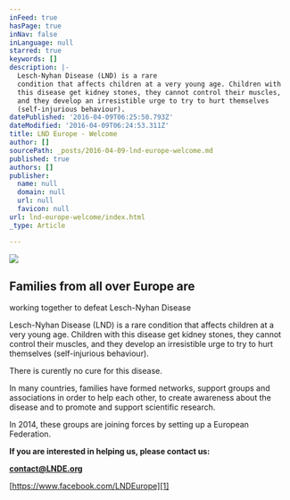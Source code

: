 ```yaml
---
inFeed: true
hasPage: true
inNav: false
inLanguage: null
starred: true
keywords: []
description: |-
  Lesch-Nyhan Disease (LND) is a rare
  condition that affects children at a very young age. Children with
  this disease get kidney stones, they cannot control their muscles,
  and they develop an irresistible urge to try to hurt themselves
  (self-injurious behaviour).
datePublished: '2016-04-09T06:25:50.793Z'
dateModified: '2016-04-09T06:24:53.311Z'
title: LND Europe - Welcome
author: []
sourcePath: _posts/2016-04-09-lnd-europe-welcome.md
published: true
authors: []
publisher:
  name: null
  domain: null
  url: null
  favicon: null
url: lnd-europe-welcome/index.html
_type: Article

---
```

![](https://s3-us-west-2.amazonaws.com/the-grid-img/p/bb450571cfc92bbf41f8f5d2e62474b5b0259a0e.png)

## Families from all over Europe are
working together to defeat Lesch-Nyhan Disease

Lesch-Nyhan Disease (LND) is a rare
condition that affects children at a very young age. Children with
this disease get kidney stones, they cannot control their muscles,
and they develop an irresistible urge to try to hurt themselves
(self-injurious behaviour).

There is curently no cure for this
disease.

In many countries, families have
formed networks, support groups and associations in order to help
each other, to create awareness about the disease and to promote
and support scientific research.

In 2014, these groups are joining
forces by setting up a European Federation.

**If you are interested in
helping us, please contact us:**

**[contact@LNDE.org][0]**

[https://www.facebook.com/LNDEurope][1]

[0]: mailto:contact@LNDE.org
[1]: https://www.facebook.com/LNDEurope